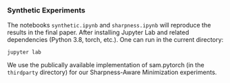 ### Synthetic Experiments
The notebooks `synthetic.ipynb` and `sharpness.ipynb` will reproduce the results in the final paper. After installing Jupyter Lab and related dependencies (Python 3.8, torch, etc.). One can run in the current directory:

```
jupyter lab
```

We use the publically available implementation of sam.pytorch (in the `thirdparty` directory) for our Sharpness-Aware Minimization experiments.